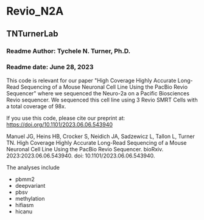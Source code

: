 # Revio_N2A

## TNTurnerLab

### Readme Author: Tychele N. Turner, Ph.D.
### Readme date: June 28, 2023

This code is relevant for our paper "High Coverage Highly Accurate Long-Read Sequencing of a Mouse Neuronal Cell Line Using the PacBio Revio Sequencer" where we sequenced the Neuro-2a on a Pacific Biosciences Revio sequencer. We sequenced this cell line using 3 Revio SMRT Cells with a total coverage of 98x.

If you use this code, please cite our preprint at:
https://doi.org/10.1101/2023.06.06.543940

Manuel JG, Heins HB, Crocker S, Neidich JA, Sadzewicz L, Tallon L, Turner TN. High Coverage Highly Accurate Long-Read Sequencing of a Mouse Neuronal Cell Line Using the PacBio Revio Sequencer. bioRxiv. 2023:2023.06.06.543940. doi: 10.1101/2023.06.06.543940.

The analyses include
* pbmm2
* deepvariant
* pbsv
* methylation
* hifiasm 
* hicanu 

